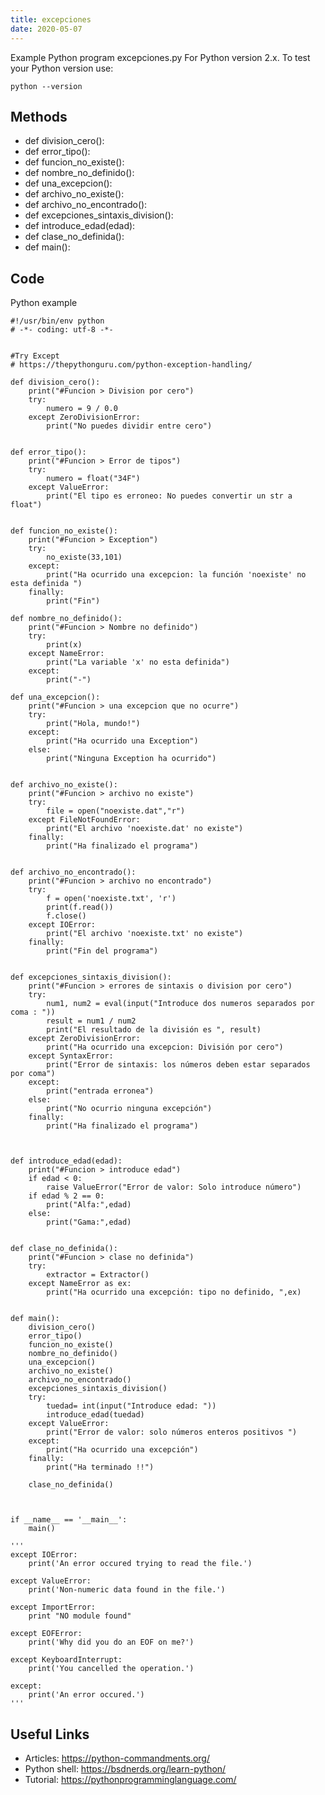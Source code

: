 ```yaml
---
title: excepciones
date: 2020-05-07
---
```

Example Python program excepciones.py
For Python version 2.x.
To test your Python version use:

    python --version


## Methods

* def division_cero():
* def error_tipo():
* def funcion_no_existe():
* def nombre_no_definido():
* def una_excepcion():
* def archivo_no_existe():
* def archivo_no_encontrado():
* def excepciones_sintaxis_division():
* def introduce_edad(edad):
* def clase_no_definida():
* def main():

## Code

Python example

    #!/usr/bin/env python
    # -*- coding: utf-8 -*-
    
    
    #Try Except
    # https://thepythonguru.com/python-exception-handling/
    
    def division_cero():
        print("#Funcion > Division por cero")
        try:
            numero = 9 / 0.0
        except ZeroDivisionError:
            print("No puedes dividir entre cero")
    
    
    def error_tipo():
        print("#Funcion > Error de tipos")
        try:
            numero = float("34F")
        except ValueError:
            print("El tipo es erroneo: No puedes convertir un str a float")
    
    
    def funcion_no_existe():
        print("#Funcion > Exception")
        try:
            no_existe(33,101)
        except:
            print("Ha ocurrido una excepcion: la función 'noexiste' no esta definida ")
        finally:
            print("Fin")
    
    def nombre_no_definido():
        print("#Funcion > Nombre no definido")
        try:
            print(x)
        except NameError:
            print("La variable 'x' no esta definida")
        except:
            print("-")
    
    def una_excepcion():
        print("#Funcion > una excepcion que no ocurre")
        try:
            print("Hola, mundo!")
        except:
            print("Ha ocurrido una Exception")
        else:
            print("Ninguna Exception ha ocurrido")
    
    
    def archivo_no_existe():
        print("#Funcion > archivo no existe")
        try:
            file = open("noexiste.dat","r")
        except FileNotFoundError:
            print("El archivo 'noexiste.dat' no existe")
        finally:
            print("Ha finalizado el programa")
    
    
    def archivo_no_encontrado():
        print("#Funcion > archivo no encontrado")
        try:
            f = open('noexiste.txt', 'r')
            print(f.read())
            f.close()
        except IOError:
            print("El archivo 'noexiste.txt' no existe")
        finally:
            print("Fin del programa")
    
    
    def excepciones_sintaxis_division():
        print("#Funcion > errores de sintaxis o division por cero")
        try:
            num1, num2 = eval(input("Introduce dos numeros separados por coma : "))
            result = num1 / num2
            print("El resultado de la división es ", result)
        except ZeroDivisionError:
            print("Ha ocurrido una excepcion: División por cero")
        except SyntaxError:
            print("Error de sintaxis: los números deben estar separados por coma")
        except:
            print("entrada erronea")
        else:
            print("No ocurrio ninguna excepción")
        finally:
            print("Ha finalizado el programa")
    
    
    
    def introduce_edad(edad):
        print("#Funcion > introduce edad")
        if edad < 0:
            raise ValueError("Error de valor: Solo introduce número")
        if edad % 2 == 0:
            print("Alfa:",edad)
        else:
            print("Gama:",edad)
    
    
    def clase_no_definida():
        print("#Funcion > clase no definida")
        try:
            extractor = Extractor()
        except NameError as ex:
            print("Ha ocurrido una excepción: tipo no definido, ",ex)
    
    
    def main():
        division_cero()
        error_tipo()
        funcion_no_existe()
        nombre_no_definido()
        una_excepcion()
        archivo_no_existe()
        archivo_no_encontrado()
        excepciones_sintaxis_division()
        try:
            tuedad= int(input("Introduce edad: "))
            introduce_edad(tuedad)
        except ValueError:
            print("Error de valor: solo números enteros positivos ")
        except:
            print("Ha ocurrido una excepción")
        finally:
            print("Ha terminado !!")
    
        clase_no_definida()
    
    
    
    if __name__ == '__main__':
        main()
        
    '''
    except IOError:
        print('An error occured trying to read the file.')
        
    except ValueError:
        print('Non-numeric data found in the file.')
    
    except ImportError:
        print "NO module found"
        
    except EOFError:
        print('Why did you do an EOF on me?')
    
    except KeyboardInterrupt:
        print('You cancelled the operation.')
    
    except:
        print('An error occured.')
    '''

## Useful Links

- Articles: https://python-commandments.org/
- Python shell: https://bsdnerds.org/learn-python/
- Tutorial: https://pythonprogramminglanguage.com/
